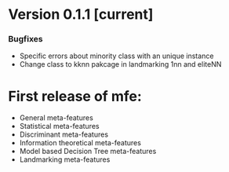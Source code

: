 # Version 0.1.1 [current]

### Bugfixes
* Specific errors about minority class with an unique instance
* Change class to kknn pakcage in landmarking 1nn and eliteNN

# First release of **mfe**:

* General meta-features
* Statistical meta-features
* Discriminant meta-features
* Information theoretical meta-features
* Model based Decision Tree meta-features
* Landmarking meta-features


